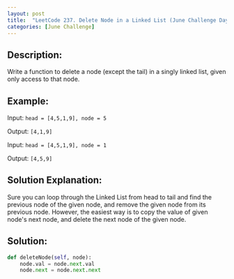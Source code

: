 ```yaml
---
layout: post
title:  "LeetCode 237. Delete Node in a Linked List (June Challenge Day #2" 
categories: [June Challenge]
---
```

## Description:
Write a function to delete a node (except the tail) in a singly linked list, given only access to that node.

## Example:
Input: `head = [4,5,1,9], node = 5`

Output: `[4,1,9]`

Input: `head = [4,5,1,9], node = 1`

Output: `[4,5,9]`

## Solution Explanation:
Sure you can loop through the Linked List from head to tail and find the previous node of the given node, and remove the given node from its previous node. However, the easiest way is to copy the value of given node's next node, and delete the next node of the given node.

## Solution:

```python
def deleteNode(self, node):
    node.val = node.next.val
    node.next = node.next.next
```
